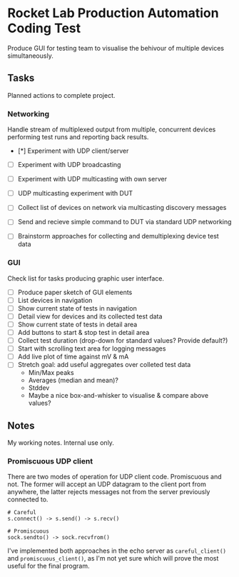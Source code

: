 
# Rocket Lab Production Automation Coding Test

Produce GUI for testing team to visualise the behivour of multiple devices
simultaneously.


## Tasks

Planned actions to complete project.

### Networking

Handle stream of multiplexed output from multiple, concurrent devices performing
test runs and reporting back results.

- [*] Experiment with UDP client/server
- [ ] Experiment with UDP broadcasting
- [ ] Experiment with UDP multicasting with own server
- [ ] UDP multicasting experiment with DUT
- [ ] Collect list of devices on network via multicasting discovery messages
- [ ] Send and recieve simple command to DUT via standard UDP networking
- [ ] Brainstorm approaches for collecting and demultiplexing device test data


### GUI

Check list for tasks producing graphic user interface.

- [ ] Produce paper sketch of GUI elements
- [ ] List devices in navigation
- [ ] Show current state of tests in navigation
- [ ] Detail view for devices and its collected test data
- [ ] Show current state of tests in detail area
- [ ] Add buttons to start & stop test in detail area
- [ ] Collect test duration (drop-down for standard values? Provide default?)
- [ ] Start with scrolling text area for logging messages
- [ ] Add live plot of time against mV & mA
- [ ] Stretch goal: add useful aggregates over colleted test data
    * Min/Max peaks
    * Averages (median and mean)?
    * Stddev
    * Maybe a nice box-and-whisker to visualise & compare above values?


## Notes

My working notes. Internal use only.

### Promiscuous UDP client

There are two modes of operation for UDP client code. Promiscuous and not. The
former will accept an UDP datagram to the client port from anywhere, the latter
rejects messages not from the server previously connected to.

    # Careful
    s.connect() -> s.send() -> s.recv()

    # Promiscuous
    sock.sendto() -> sock.recvfrom()


I've implemented both approaches in the echo server as `careful_client()` and
`promiscuous_client()`, as I'm not yet sure which will prove the most useful
for the final program.
